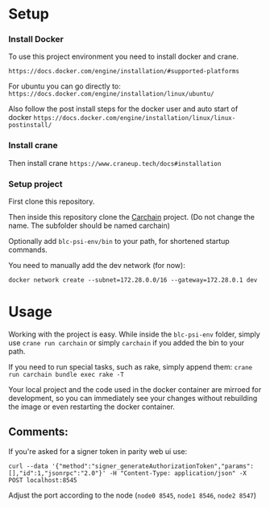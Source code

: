 # Setup

### Install Docker

To use this project environment you need to install docker and crane.

`https://docs.docker.com/engine/installation/#supported-platforms`

For ubuntu you can go directly to: `https://docs.docker.com/engine/installation/linux/ubuntu/`

Also follow the post install steps for the docker user and auto start of docker `https://docs.docker.com/engine/installation/linux/linux-postinstall/`

### Install crane

Then install crane `https://www.craneup.tech/docs#installation`

### Setup project

First clone this repository.

Then inside this repository clone the [Carchain](https://github.com/blc-psi/carchain) project. (Do not change the name. The subfolder should be named carchain)

Optionally add `blc-psi-env/bin` to your path, for shortened startup commands.

You need to manually add the dev network (for now):

`docker network create --subnet=172.28.0.0/16 --gateway=172.28.0.1 dev`

# Usage

Working with the project is easy. While inside the `blc-psi-env` folder, simply use `crane run carchain` or simply `carchain` if you added the bin to your path.

If you need to run special tasks, such as rake, simply append them: `crane run carchain bundle exec rake -T`

Your local project and the code used in the docker container are mirroed for development, so you can immediately see your changes without rebuilding the image or even restarting the docker container.



## Comments:

If you're asked for a signer token in parity web ui use:

```
curl --data '{"method":"signer_generateAuthorizationToken","params":[],"id":1,"jsonrpc":"2.0"}' -H "Content-Type: application/json" -X POST localhost:8545
```

Adjust the port according to the node (`node0 8545`, `node1 8546`, `node2 8547`)
